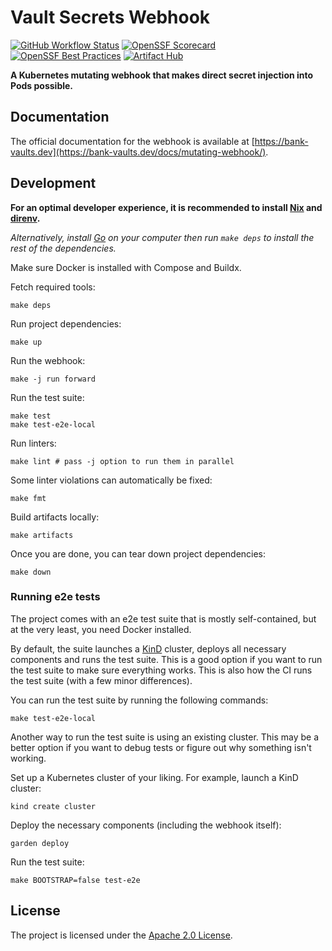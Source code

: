 # Vault Secrets Webhook

[![GitHub Workflow Status](https://img.shields.io/github/actions/workflow/status/bank-vaults/vault-secrets-webhook/ci.yaml?style=flat-square)](https://github.com/bank-vaults/vault-secrets-webhook/actions/workflows/ci.yaml)
[![OpenSSF Scorecard](https://api.securityscorecards.dev/projects/github.com/bank-vaults/vault-secrets-webhook/badge?style=flat-square)](https://api.securityscorecards.dev/projects/github.com/bank-vaults/vault-secrets-webhook)
[![OpenSSF Best Practices](https://www.bestpractices.dev/projects/7961/badge)](https://www.bestpractices.dev/projects/7961)
[![Artifact Hub](https://img.shields.io/endpoint?url=https://artifacthub.io/badge/repository/vault-secrets-webhook)](https://artifacthub.io/packages/search?repo=vault-secrets-webhook)

**A Kubernetes mutating webhook that makes direct secret injection into Pods possible.**

## Documentation

The official documentation for the webhook is available at [https://bank-vaults.dev](https://bank-vaults.dev/docs/mutating-webhook/).

## Development

**For an optimal developer experience, it is recommended to install [Nix](https://nixos.org/download.html) and [direnv](https://direnv.net/docs/installation.html).**

_Alternatively, install [Go](https://go.dev/dl/) on your computer then run `make deps` to install the rest of the dependencies._

Make sure Docker is installed with Compose and Buildx.

Fetch required tools:

```shell
make deps
```

Run project dependencies:

```shell
make up
```

Run the webhook:

```shell
make -j run forward
```

Run the test suite:

```shell
make test
make test-e2e-local
```

Run linters:

```shell
make lint # pass -j option to run them in parallel
```

Some linter violations can automatically be fixed:

```shell
make fmt
```

Build artifacts locally:

```shell
make artifacts
```

Once you are done, you can tear down project dependencies:

```shell
make down
```

### Running e2e tests

The project comes with an e2e test suite that is mostly self-contained,
but at the very least, you need Docker installed.

By default, the suite launches a [KinD](https://kind.sigs.k8s.io/) cluster, deploys all necessary components and runs the test suite.
This is a good option if you want to run the test suite to make sure everything works. This is also how the CI runs the test suite
(with a few minor differences).

You can run the test suite by running the following commands:

```shell
make test-e2e-local
```

Another way to run the test suite is using an existing cluster.
This may be a better option if you want to debug tests or figure out why something isn't working.

Set up a Kubernetes cluster of your liking. For example, launch a KinD cluster:

```shell
kind create cluster
```

Deploy the necessary components (including the webhook itself):

```shell
garden deploy
```

Run the test suite:

```shell
make BOOTSTRAP=false test-e2e
```

## License

The project is licensed under the [Apache 2.0 License](LICENSE).
